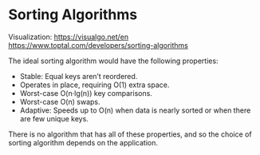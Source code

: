 # Sorting Algorithms

Visualization: 
https://visualgo.net/en
https://www.toptal.com/developers/sorting-algorithms


The ideal sorting algorithm would have the following properties:

- Stable: Equal keys aren’t reordered.
- Operates in place, requiring O(1) extra space.
- Worst-case O(n·lg(n)) key comparisons.
- Worst-case O(n) swaps.
- Adaptive: Speeds up to O(n) when data is nearly sorted or when there are few unique keys.

There is no algorithm that has all of these properties, and so the choice of sorting algorithm depends on the application.